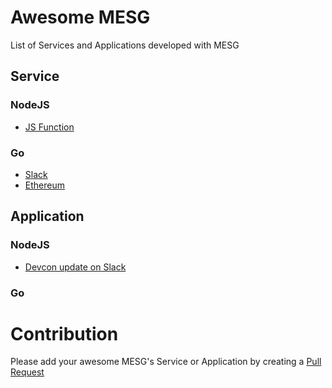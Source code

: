 # Awesome MESG

List of Services and Applications developed with MESG

## Service

### NodeJS

- [JS Function](https://github.com/mesg-foundation/service-js-function)

### Go

- [Slack](https://github.com/mesg-foundation/service-slack)
- [Ethereum](https://github.com/mesg-foundation/service-ethereum)

## Application

### NodeJS

- [Devcon update on Slack](https://github.com/mesg-foundation/application-devcon-update-on-slack)

### Go


# Contribution

Please add your awesome MESG's Service or Application by creating a [Pull Request](https://github.com/mesg-foundation/awesome-mesg/pulls)
